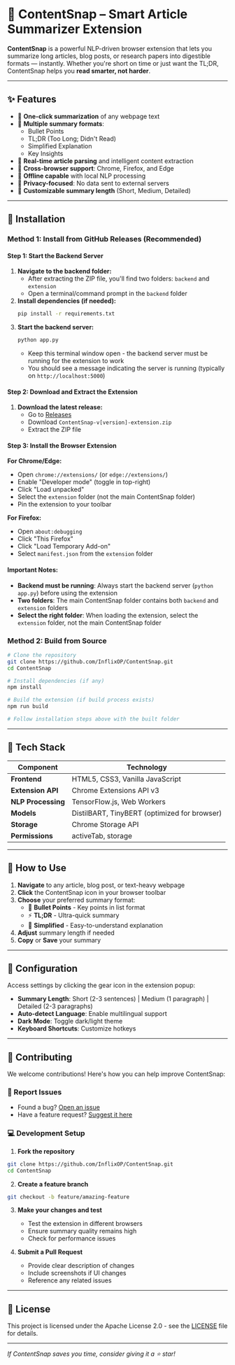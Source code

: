 # 📄 ContentSnap – Smart Article Summarizer Extension

**ContentSnap** is a powerful NLP-driven browser extension that lets you summarize long articles, blog posts, or research papers into digestible formats — instantly. Whether you're short on time or just want the TL;DR, ContentSnap helps you **read smarter, not harder**.

---

## ✨ Features

- 🔹 **One-click summarization** of any webpage text
- 🔹 **Multiple summary formats**: 
  - Bullet Points
  - TL;DR (Too Long; Didn't Read)
  - Simplified Explanation
  - Key Insights
- 🔹 **Real-time article parsing** and intelligent content extraction
- 🔹 **Cross-browser support**: Chrome, Firefox, and Edge
- 🔹 **Offline capable** with local NLP processing
- 🔹 **Privacy-focused**: No data sent to external servers
- 🔹 **Customizable summary length** (Short, Medium, Detailed)

---

## 🚀 Installation

### Method 1: Install from GitHub Releases (Recommended)

#### Step 1: Start the Backend Server
1. **Navigate to the backend folder:**
   - After extracting the ZIP file, you'll find two folders: `backend` and `extension`
   - Open a terminal/command prompt in the `backend` folder
2. **Install dependencies (if needed):**
   ```bash
   pip install -r requirements.txt
   ```
3. **Start the backend server:**
   ```bash
   python app.py
   ```
   - Keep this terminal window open - the backend server must be running for the extension to work
   - You should see a message indicating the server is running (typically on `http://localhost:5000`)

#### Step 2: Download and Extract the Extension
1. **Download the latest release:**
   - Go to [Releases](https://github.com/InflixOP/ContentSnap/releases)
   - Download `ContentSnap-v[version]-extension.zip`
   - Extract the ZIP file

#### Step 3: Install the Browser Extension
**For Chrome/Edge:**
- Open `chrome://extensions/` (or `edge://extensions/`)
- Enable "Developer mode" (toggle in top-right)
- Click "Load unpacked"
- Select the `extension` folder (not the main ContentSnap folder)
- Pin the extension to your toolbar

**For Firefox:**
- Open `about:debugging`
- Click "This Firefox"
- Click "Load Temporary Add-on"
- Select `manifest.json` from the `extension` folder

#### Important Notes:
- **Backend must be running**: Always start the backend server (`python app.py`) before using the extension
- **Two folders**: The main ContentSnap folder contains both `backend` and `extension` folders
- **Select the right folder**: When loading the extension, select the `extension` folder, not the main ContentSnap folder

### Method 2: Build from Source

```bash
# Clone the repository  
git clone https://github.com/InflixOP/ContentSnap.git
cd ContentSnap

# Install dependencies (if any)
npm install

# Build the extension (if build process exists)
npm run build

# Follow installation steps above with the built folder
```

---

## 🧰 Tech Stack

| Component       | Technology              |
|----------------|--------------------------|
| **Frontend**   | HTML5, CSS3, Vanilla JavaScript |
| **Extension API** | Chrome Extensions API v3 |
| **NLP Processing** | TensorFlow.js, Web Workers |
| **Models**     | DistilBART, TinyBERT (optimized for browser) |
| **Storage**    | Chrome Storage API |
| **Permissions** | activeTab, storage |

---

## 📖 How to Use

1. **Navigate** to any article, blog post, or text-heavy webpage
2. **Click** the ContentSnap icon in your browser toolbar
3. **Choose** your preferred summary format:
   - 📝 **Bullet Points** - Key points in list format
   - ⚡ **TL;DR** - Ultra-quick summary
   - 🧠 **Simplified** - Easy-to-understand explanation
4. **Adjust** summary length if needed
5. **Copy** or **Save** your summary

---

## 🔧 Configuration

Access settings by clicking the gear icon in the extension popup:

- **Summary Length**: Short (2-3 sentences) | Medium (1 paragraph) | Detailed (2-3 paragraphs)
- **Auto-detect Language**: Enable multilingual support
- **Dark Mode**: Toggle dark/light theme
- **Keyboard Shortcuts**: Customize hotkeys

---


## 🤝 Contributing

We welcome contributions! Here's how you can help improve ContentSnap:

### 🐛 Report Issues
- Found a bug? [Open an issue](https://github.com/InflixOP/ContentSnap/issues/new?template=bug_report.md)
- Have a feature request? [Suggest it here](https://github.com/InflixOP/ContentSnap/issues/new?template=feature_request.md)

### 💻 Development Setup

1. **Fork the repository**
```bash
git clone https://github.com/InflixOP/ContentSnap.git
cd ContentSnap
```

2. **Create a feature branch**
```bash
git checkout -b feature/amazing-feature
```

3. **Make your changes and test**
   - Test the extension in different browsers
   - Ensure summary quality remains high
   - Check for performance issues

4. **Submit a Pull Request**
   - Provide clear description of changes
   - Include screenshots if UI changes
   - Reference any related issues


---

## 📄 License

This project is licensed under the Apache License 2.0 - see the [LICENSE](LICENSE) file for details.

---


*If ContentSnap saves you time, consider giving it a ⭐ star!*
